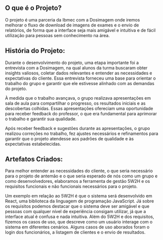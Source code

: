 ﻿## O que é o Projeto?
O projeto é uma parceria da Ibmec com a Dosimagem onde iremos melhorar o fluxo de download de imagens de exames e o envio de relatórios, de forma que a interface seja mais amigável e intuitiva e de fácil utilização para pessoas sem conhecimento na área.

## História do Projeto:

Durante o desenvolvimento do projeto, uma etapa importante foi a entrevista com a Dosimagem, na qual alunos da turma buscaram obter insights valiosos, coletar dados relevantes e entender as necessidades e expectativas do cliente. Essa entrevista forneceu uma base para orientar o trabalho do grupo e garantir que ele estivesse alinhado com as demandas do projeto.

À medida que o trabalho avançava, o grupo realizava apresentações em sala de aula para compartilhar o progresso, os resultados iniciais e as descobertas colhidas. Essas apresentações ofereciam uma oportunidade para receber feedback do professor, o que era fundamental para aprimorar o trabalho e garantir sua qualidade.

Após receber feedback e sugestões durante as apresentações, o grupo realizou correções no trabalho, fez ajustes necessários e refinamentos para garantir que o projeto atendesse aos padrões de qualidade e às expectativas estabelecidas. 

## Artefatos Criados:

Para melhor entender as necessidades do cliente, o que seria necessário para o projeto de antemão e o que seria esperado de nós como um grupo e como desenvolvedores, elaboramos a ferramenta de gestão 5W2H e os requisitos funcionais e não funcionais necessários para o projeto.

Um exemplo em relação ao 5W2H é que o sistema será desenvolvido em React, uma biblioteca da linguagem de programação JavaScript. 
Já sobre os requisitos podemos destacar que o sistema deve ser amigável e que pessoas com qualquer nível de experiência consigam utilizar, já que a interface atual é confusa e nada intuitiva.
Além do 5W2H e dos requisitos, fizemos os casos de uso, que descreve como um usuário interage com o sistema em diferentes cenários.
Alguns casos de uso aborados foram o login dos funcionários,  a listagem de clientes e o envio de resultados.



